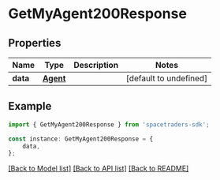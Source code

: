 # GetMyAgent200Response


## Properties

Name | Type | Description | Notes
------------ | ------------- | ------------- | -------------
**data** | [**Agent**](Agent.md) |  | [default to undefined]

## Example

```typescript
import { GetMyAgent200Response } from 'spacetraders-sdk';

const instance: GetMyAgent200Response = {
    data,
};
```

[[Back to Model list]](../README.md#documentation-for-models) [[Back to API list]](../README.md#documentation-for-api-endpoints) [[Back to README]](../README.md)
